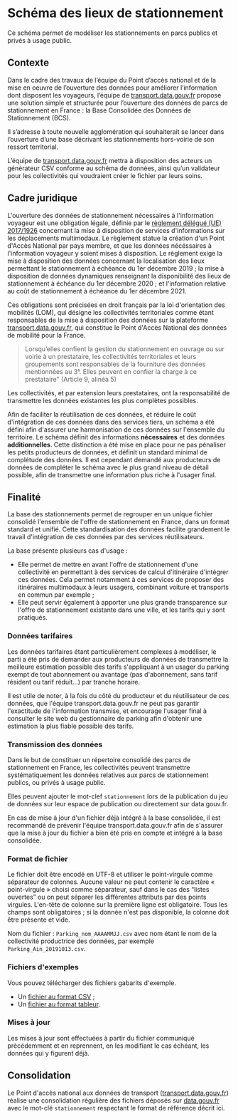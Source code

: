 # Schéma des lieux de stationnement
Ce schéma permet de modéliser les stationnements en parcs publics et privés à usage public.

## Contexte

Dans le cadre des travaux de l’équipe du Point d’accès national et de la mise en oeuvre de l’ouverture des données pour améliorer l’information dont disposent les voyageurs, l’équipe de [transport.data.gouv.fr](https://transport.data.gouv) propose une solution simple et structurée pour l’ouverture des données de parcs de stationnement en France : la Base Consolidée des Données de Stationnement (BCS).

Il s’adresse à toute nouvelle agglomération qui souhaiterait se lancer dans l’ouverture d’une base décrivant les stationnements hors-voirie de son ressort territorial.

L’équipe de [transport.data.gouv.fr](https://transport.data.gouv) mettra à disposition des acteurs un générateur CSV conforme au schéma de données, ainsi qu’un validateur pour les collectivités qui voudraient créer le fichier par leurs soins.

## Cadre juridique

L'ouverture des données de stationnement nécessaires à l'information voyageur est une obligation légale, définie par le [règlement délégué (UE) 2017/1926](https://eur-lex.europa.eu/legal-content/FR/TXT/PDF/?uri=CELEX:32017R1926) concernant la mise à disposition de services d'informations sur les déplacements multimodaux. Le règlement statue la création d'un Point d'Accès National par pays membre, et que les données nécéssaires à l'information voyageur y soient mises à disposition. Le règlement exige la mise à disposition des données concernant la localisation des lieux permettant le stationnement à échéance du 1er décembre 2019 ; la mise à disposition de données dynamiques renseignant la disponibilité des lieux de stationnement à échéance du 1er décembre 2020 ; et l'information relative au coût de stationnement à échéance du 1er décembre 2021.

Ces obligations sont précisées en droit français par la loi d'orientation des mobilités (LOM), qui désigne les collectivités territoriales comme étant responsables de la mise à disposition des données sur la plateforme [transport.data.gouv.fr](https://transport.data.gouv.fr), qui constitue le Point d'Accès National des données de mobilité pour la France.

>Lorsqu’elles confient la gestion du stationnement en ouvrage ou sur voirie à un prestataire, les collectivités territoriales et leurs groupements sont responsables de la fourniture des données mentionnées au 3°. Elles peuvent en confier la charge à ce prestataire" (Article 9, alinéa 5)

Les collectivités, et par extension leurs prestataires, ont la responsabilité de transmettre les données existantes les plus complètes possibles.

Afin de faciliter la réutilisation de ces données, et réduire le coût d'intégration de ces données dans des services tiers, un schéma a été défini afin d'assurer une harmonisation de ces données sur l'ensemble du territoire. Le schéma définit des informations **nécessaires** et des données **additionnelles**. Cette distinction a été mise en place pour ne pas pénaliser les petits producteurs de données, et définit un standard minimal de complétude des données. Il est cependant demandé aux producteurs de données de compléter le schéma avec le plus grand niveau de détail possible, afin de transmettre une information plus riche à l'usager final.

## Finalité

La base des stationnements permet de regrouper en un unique fichier consolidé l'ensemble de l'offre de stationnement en France, dans un format standard et unifié. Cette standardisation des données facilite grandement le travail d'intégration de ces données par des services réutilisateurs.

La base présente plusieurs cas d'usage :
- Elle permet de mettre en avant l'offre de stationnement d'une collectivité en permettant à des services de calcul d'itinéraire d'intégrer ces données. Cela permet notamment à ces services de proposer des itinéraires multimodaux à leurs usagers, combinant voiture et transports en commun par exemple ;
- Elle peut servir également à apporter une plus grande transparence sur l'offre de stationnement existante dans une ville, et les tarifs qui y sont pratiqués.

### Données tarifaires

Les données tarifaires étant particulièrement complexes à modéliser, le parti a été pris de demander aux producteurs de données de transmettre la meilleure estimation possible des tarifs s'appliquant à un usager du parking exempt de tout abonnement ou avantage (pas d'abonnement, sans tarif résident ou tarif réduit…) par tranche horaire.

Il est utile de noter, à la fois du côté du producteur et du réutilisateur de ces données, que l'équipe transport.data.gouv.fr ne peut pas garantir l'exactitude de l'information transmise, et encourage l'usager final à consulter le site web du gestionnaire de parking afin d'obtenir une estimation la plus fiable possible des tarifs.

### Transmission des données

Dans le but de constituer un répertoire consolidé des parcs de stationnement en France, les collectivités peuvent transmettre systématiquement les données relatives aux parcs de stationnement publics, ou privés à usage public.

Elles peuvent ajouter le mot-clef `stationnement` lors de la publication du jeu de données sur leur espace de publication ou directement sur data.gouv.fr.

En cas de mise à jour d'un fichier déjà intégré à la base consolidée, il est recommandé de prévenir l'équipe transport.data.gouv.fr afin de s'assurer que la mise à jour du fichier a bien été pris en compte et intégré à la base consolidée.

### Format de fichier

Le fichier doit être encodé en UTF-8 et utiliser le point-virgule comme séparateur de colonnes. Aucune valeur ne peut contenir le caractère « point-virgule » choisi comme séparateur, sauf dans le cas des “listes ouvertes” ou on peut séparer les différentes attributs par des points virgules. L'en-tête de colonne sur la première ligne est obligatoire. Tous les champs sont obligatoires ; si la donnée n'est pas disponible, la colonne doit être présente et vide.

Nom du fichier : `Parking_nom_AAAAMMJJ.csv` avec nom étant le nom de la collectivité productrice des données, par exemple `Parking_Ain_20191013.csv`.

### Fichiers d'exemples
Vous pouvez télécharger des fichiers gabarits d'exemple.

- Un [fichier au format CSV](https://github.com/etalab/schema-stationnement/raw/v0.1.2/exemple-valide.csv) ;
- Un [fichier au format tableur](https://github.com/etalab/schema-stationnement/raw/v0.1.2/exemple-valide.xlsx).

### Mises à jour

Les mises à jour sont effectuées à partir du fichier communiqué précédemment et en reprennent, en les modifiant le cas échéant, les données qui y figurent déjà.

## Consolidation

Le Point d'accès national aux données de transport ([transport.data.gouv.fr](https://transport.data.gouv.fr)) réalise une consolidation régulière des fichiers déposés sur [data.gouv.fr](https://data.gouv.fr) avec le mot-clé `stationnement` respectant le format de référence décrit ici.
